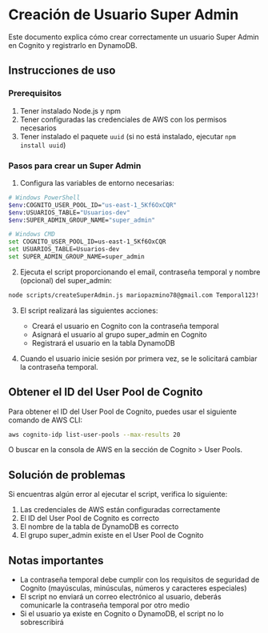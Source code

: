 # Creación de Usuario Super Admin

Este documento explica cómo crear correctamente un usuario Super Admin en Cognito y registrarlo en DynamoDB.

## Instrucciones de uso

### Prerequisitos

1. Tener instalado Node.js y npm
2. Tener configuradas las credenciales de AWS con los permisos necesarios
3. Tener instalado el paquete `uuid` (si no está instalado, ejecutar `npm install uuid`)

### Pasos para crear un Super Admin

1. Configura las variables de entorno necesarias:

```bash
# Windows PowerShell
$env:COGNITO_USER_POOL_ID="us-east-1_5Kf6OxCQR"
$env:USUARIOS_TABLE="Usuarios-dev"
$env:SUPER_ADMIN_GROUP_NAME="super_admin"

# Windows CMD
set COGNITO_USER_POOL_ID=us-east-1_5Kf6OxCQR
set USUARIOS_TABLE=Usuarios-dev
set SUPER_ADMIN_GROUP_NAME=super_admin
```

2. Ejecuta el script proporcionando el email, contraseña temporal y nombre (opcional) del super_admin:

```bash
node scripts/createSuperAdmin.js mariopazmino78@gmail.com Temporal123! "Mario Raul Pazmiño"
```

3. El script realizará las siguientes acciones:
   - Creará el usuario en Cognito con la contraseña temporal
   - Asignará el usuario al grupo super_admin en Cognito
   - Registrará el usuario en la tabla DynamoDB

4. Cuando el usuario inicie sesión por primera vez, se le solicitará cambiar la contraseña temporal.

## Obtener el ID del User Pool de Cognito

Para obtener el ID del User Pool de Cognito, puedes usar el siguiente comando de AWS CLI:

```bash
aws cognito-idp list-user-pools --max-results 20
```

O buscar en la consola de AWS en la sección de Cognito > User Pools.

## Solución de problemas

Si encuentras algún error al ejecutar el script, verifica lo siguiente:

1. Las credenciales de AWS están configuradas correctamente
2. El ID del User Pool de Cognito es correcto
3. El nombre de la tabla de DynamoDB es correcto
4. El grupo super_admin existe en el User Pool de Cognito

## Notas importantes

- La contraseña temporal debe cumplir con los requisitos de seguridad de Cognito (mayúsculas, minúsculas, números y caracteres especiales)
- El script no enviará un correo electrónico al usuario, deberás comunicarle la contraseña temporal por otro medio
- Si el usuario ya existe en Cognito o DynamoDB, el script no lo sobrescribirá
